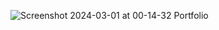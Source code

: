 ![Screenshot 2024-03-01 at 00-14-32 Portfolio](https://github.com/wlstmd/PortfolioV1/assets/127307160/58d167da-ebac-4434-a708-68ee7e0d8d3c)
